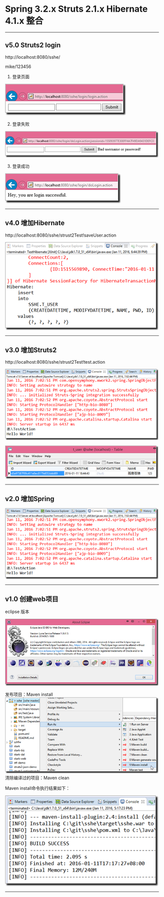 #  Spring 3.2.x Struts 2.1.x Hibernate 4.1.x 整合  #

----------

## v5.0 Struts2 login  ##

http://localhost:8080/sshe/

mike/123456

1. 登录页面


![](https://raw.githubusercontent.com/CoderDream/sshe/master/doc/snapshot/v5.0/v5001.png)

2. 登录失败


![](https://raw.githubusercontent.com/CoderDream/sshe/master/doc/snapshot/v5.0/v5002.png)

3. 登录成功


![](https://raw.githubusercontent.com/CoderDream/sshe/master/doc/snapshot/v5.0/v5003.png)

----------

## v4.0 增加Hibernate  ##

http://localhost:8080/sshe/strust2Test!saveUser.action

![](https://raw.githubusercontent.com/CoderDream/sshe/master/doc/snapshot/v4.0/v4001.png)



----------

## v3.0 增加Struts2 ##

http://localhost:8080/sshe/strust2Test!test.action

![](https://raw.githubusercontent.com/CoderDream/sshe/master/doc/snapshot/v3.0/v3001.png)


![](https://raw.githubusercontent.com/CoderDream/sshe/master/doc/snapshot/v3.0/v3002.png)


----------
## v2.0 增加Spring ##

![](https://raw.githubusercontent.com/CoderDream/sshe/master/doc/snapshot/v2.0/v2001.png)

----------

## v1.0 创建web项目 ##

eclipse 版本

![](https://raw.githubusercontent.com/CoderDream/sshe/master/doc/snapshot/v1.0/v1003.png)

发布项目：Maven install     
![](https://raw.githubusercontent.com/CoderDream/sshe/master/doc/snapshot/v1.0/v1001.png)
清除编译过的项目：Maven clean



Maven install命令执行结果如下：

![](https://raw.githubusercontent.com/CoderDream/sshe/master/doc/snapshot/v1.0/v1002.png)














----------
